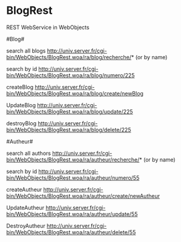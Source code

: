 BlogRest
========

REST WebService in WebObjects

#Blog#

search all blogs
http://univ.server.fr/cgi-bin/WebObjects/BlogRest.woa/ra/blog/recherche/* (or by name)

search by id
http://univ.server.fr/cgi-bin/WebObjects/BlogRest.woa/ra/blog/numero/225

createBlog
http://univ.server.fr/cgi-bin/WebObjects/BlogRest.woa/ra/blog/create/newBlog

UpdateBlog
http://univ.server.fr/cgi-bin/WebObjects/BlogRest.woa/ra/blog/update/225

destroyBlog
http://univ.server.fr/cgi-bin/WebObjects/BlogRest.woa/ra/blog/delete/225

#Autheur#

search all authors
http://univ.server.fr/cgi-bin/WebObjects/BlogRest.woa/ra/autheur/recherche/* (or by name)

search by id
http://univ.server.fr/cgi-bin/WebObjects/BlogRest.woa/ra/autheur/numero/55

createAutheur
http://univ.server.fr/cgi-bin/WebObjects/BlogRest.woa/ra/autheur/create/newAutheur

UpdateAutheur
http://univ.server.fr/cgi-bin/WebObjects/BlogRest.woa/ra/autheur/update/55

DestroyAutheur
http://univ.server.fr/cgi-bin/WebObjects/BlogRest.woa/ra/autheur/delete/55
